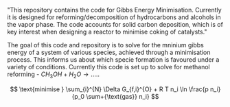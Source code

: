 "This repository contains the code for Gibbs Energy Minimisation.
Currently it is designed for reforming/decomposition of hydrocarbons and 
alcohols in the vapor phase. The code accounts for solid carbon deposition, 
which is of key interest when designing a reactor to minimise coking of 
catalysts." 

The goal of this code and repository is to solve for the mninium gibbs energy of a system of various species, achieved through a minimisation process. This informs us about which specie formation is favoured under a variety of conditions. Currently this code is set up to solve for methanol reforming - $CH_{3}OH+H_{2}O \rightarrow .....$

$$
\text{minimise } \sum_{i}^{N} \Delta G_{f,i}^{O} + R T n_i \ln \frac{p n_i}{p_0 \sum+{\text{gas}} n_i}
$$